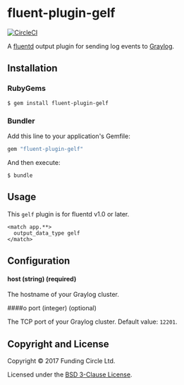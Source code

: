 # fluent-plugin-gelf

[![CircleCI](https://circleci.com/gh/FundingCircle/fluent-plugin-gelf/tree/master.svg?style=svg&circle-token=d781ef54862db51be146a2a2ad7aa9d783bb177a)](https://circleci.com/gh/FundingCircle/fluent-plugin-gelf/tree/master)

A [fluentd](https://www.fluentd.org/) output plugin for sending log events to
[Graylog](https://docs.graylog.org/).

## Installation

### RubyGems

```
$ gem install fluent-plugin-gelf
```

### Bundler

Add this line to your application's Gemfile:

```ruby
gem "fluent-plugin-gelf"
```

And then execute:

```
$ bundle
```

## Usage

This `gelf` plugin is for fluentd v1.0 or later.

```
<match app.**>
  output_data_type gelf
</match>
```

## Configuration

#### host (string) (required)

The hostname of your Graylog cluster.

####o port (integer) (optional)

The TCP port of your Graylog cluster. Default value: `12201`.

## Copyright and License

Copyright © 2017 Funding Circle Ltd.

Licensed under the [BSD 3-Clause License](LICENSE).
